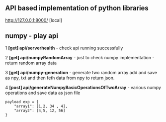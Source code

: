 ## API based implementation of python libraries

http://127.0.0.1:8000/ [local]

## numpy - play api 

1 __[get] api/serverhealth__ - check api running successfully

2 __[get] api/numpyRandomArray__ - just to check numpy implementation - return random array data

3 __[get] api/numpy-generation__ - generate two random array add and save as npy, txt and then feth data from npy to return json.

4 __[post] api/generateNumpyBasicOperationsOfTwoArray__ - various numpy operations and save data as json file 

    payload exp = {
        "array1": [1,2, 34 , 4],
        "array2": [4,5, 12, 56]
    }
